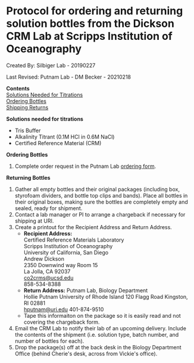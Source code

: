 # Protocol for ordering and returning solution bottles from the Dickson CRM Lab at Scripps Institution of Oceanography

Created By: Silbiger Lab - 20190227

Last Revised: Putnam Lab - DM Becker - 20210218

**Contents**  
[Solutions Needed for Titrations](#Solutions)  
[Ordering Bottles](#Ordering)  
[Shipping Returns](#Returns)  

<a name="Solutions"></a> **Solutions needed for titrations**
* Tris Buffer
* Alkalinity Titrant (0.1M HCl in 0.6M NaCl)
* Certified Reference Material (CRM)

<a name="Ordering"></a> **Ordering Bottles**

1. Complete order request in the Putnam Lab [ordering form](https://forms.gle/s7FgMPrTS5yeuSnf6). 


<a name="Returning"></a> **Returning Bottles**
1. Gather all empty bottles and their original packages (including box, styrofoam dividers, and bottle top clips and bands).  Place all bottles in their original boxes, making sure the bottles are completely empty and sealed, ready for shipment.
1. Contact a lab manager or PI to arrange a chargeback if necessary for shipping at URI.
1. Create a printout for the Recipient Address and Return Address.
    * **Recipient Address:**  
    Certified Reference Materials Laboratory  
    Scripps Institution of Oceanography  
    University of California, San Diego  
    Andrew Dickson  
    2350 Downwind way Room 15  
    La Jolla, CA 92037  
    co2crms@ucsd.edu  
    858-534-8388
    * **Return Address:**
    Putnam Lab, Biology Department  
    Hollie Putnam
    University of Rhode Island
    120 Flagg Road 
    Kingston, RI 02881  
    hputnam@uri.edu
    401-874-9510
    * Tape this informaiton on the package so it is easily read and not covering the chargeback form.
1. Email the CRM Lab to notify their lab of an upcoming delivery.  Include the contents of the shipment (i.e. solution type, batch number, and number of bottles for each).
1. Drop the package(s) off at the back desk in the Biology Department Office (behind Cherie's desk, across from Vickie's office).
